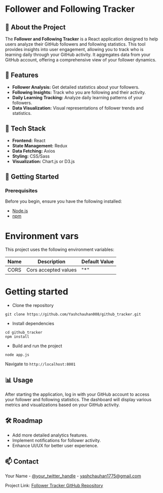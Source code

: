 # Follower and Following Tracker

## 📜 About the Project
The **Follower and Following Tracker** is a React application designed to help users analyze their GitHub followers and following statistics. This tool provides insights into user engagement, allowing you to track who is learning daily through your GitHub activity. It aggregates data from your GitHub account, offering a comprehensive view of your follower dynamics.

## 🎯 Features
- **Follower Analysis:** Get detailed statistics about your followers.
- **Following Insights:** Track who you are following and their activity.
- **Daily Learning Tracking:** Analyze daily learning patterns of your followers.
- **Data Visualization:** Visual representations of follower trends and statistics.

## 👾 Tech Stack
- **Frontend:** React
- **State Management:** Redux
- **Data Fetching:** Axios
- **Styling:** CSS/Sass
- **Visualization:** Chart.js or D3.js

## 🧰 Getting Started

### Prerequisites
Before you begin, ensure you have the following installed:
- [Node.js](https://nodejs.org/en/)
- [npm](https://www.npmjs.com/)

# Environment vars
This project uses the following environment variables:

| Name                          | Description                         | Default Value                                  |
| ----------------------------- | ------------------------------------| -----------------------------------------------|
|CORS           | Cors accepted values            | "*"      |



# Getting started
- Clone the repository
```
git clone https://github.com/Yashchauhan008/github_tracker.git
```
- Install dependencies
```
cd github_tracker
npm install
```
- Build and run the project
```
node app.js
```
  Navigate to `http://localhost:8001`


## 📊 Usage
After starting the application, log in with your GitHub account to access your follower and following statistics. The dashboard will display various metrics and visualizations based on your GitHub activity.

## 🛠️ Roadmap
- Add more detailed analytics features.
- Implement notifications for follower activity.
- Enhance UI/UX for better user experience.



## 📫 Contact
Your Name - [@your_twitter_handle](https://twitter.com/yash_chauhan_88) - yashchauhan1775@gmail.com

Project Link: [Follower Tracker GitHub Repository](https://github.com/Yashchauhan008/github_tracker)
